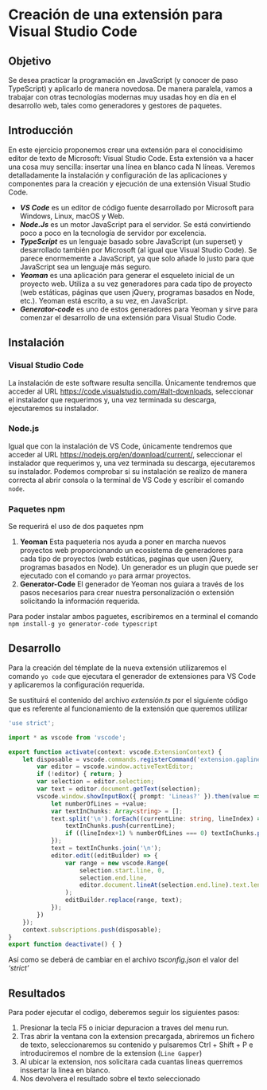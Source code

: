 # Creación de una extensión para Visual Studio Code
## Objetivo
Se desea practicar la programación en JavaScript (y conocer de paso TypeScript) y aplicarlo de manera novedosa.  De manera paralela, vamos a trabajar con otras tecnologías modernas muy usadas hoy en día en el desarrollo web, tales como generadores y gestores de paquetes.
## Introducción
En este ejercicio proponemos crear una extensión para el conocidísimo editor de texto de Microsoft:  Visual Studio Code.  Esta extensión va a hacer una cosa muy sencilla: insertar una línea en blanco cada N líneas.
Veremos detalladamente la instalación y configuración de las aplicaciones y componentes para la creación y ejecución de una extensión Visual Studio Code.
* _**VS Code**_ es un editor de código fuente desarrollado por Microsoft para Windows, Linux, macOS y Web.
* _**Node.Js**_ es un motor JavaScript para el servidor. Se está convirtiendo poco a poco en la tecnología de servidor por excelencia.
* _**TypeScript**_ es un lenguaje basado sobre JavaScript (un superset) y desarrollado también por Microsoft (al igual que Visual Studio Code). Se parece enormemente a JavaScript, ya que solo añade lo justo para que JavaScript sea un lenguaje más seguro.
* _**Yeoman**_ es una aplicación para generar el esqueleto inicial de un proyecto web. Utiliza a su vez generadores para cada tipo de proyecto (web estáticas, páginas que usen jQuery, programas basados en Node, etc.). Yeoman está escrito, a su vez, en JavaScript.
* _**Generator-code**_ es uno de estos generadores para Yeoman y sirve para comenzar el desarrollo de una extensión para Visual Studio Code.

## Instalación

### Visual Studio Code
La instalación de este software resulta sencilla. Únicamente tendremos que acceder al URL https://code.visualstudio.com/#alt-downloads, seleccionar el instalador que requerimos y, una vez terminada su descarga, ejecutaremos su instalador.

### Node.js
Igual que con la instalación de VS Code, únicamente tendremos que acceder al URL https://nodejs.org/en/download/current/, seleccionar el instalador que requerimos y, una vez terminada su descarga, ejecutaremos su instalador.
Podemos comprobar si su instalación se realizo de manera correcta al abrir consola o la terminal de VS Code y escribir el comando ``node``.

### Paquetes npm
Se requerirá el uso de dos paquetes npm 
1. **Yeoman**
Esta paqueteria nos ayuda a poner en marcha nuevos proyectos web proporcionando un ecosistema de generadores para cada tipo de proyectos (web estáticas, paginas que usen jQuery, programas basados en Node). Un generador es un plugin que puede ser ejecutado con el comando ``yo`` para armar proyectos.
2. **Generator-Code**
El generador de Yeoman nos guiara a través de los pasos necesarios para crear nuestra personalización o extensión solicitando la información requerida.

Para poder instalar ambos paguetes, escribiremos en a terminal el comando ``npm install-g yo generator-code typescript``

## Desarrollo
Para la creación del témplate de la nueva extensión utilizaremos el comando ``yo code`` que ejecutara el generador de extensiones para VS Code y aplicaremos la configuración requerida.

Se sustituirá el contenido del archivo _extensión.ts_ por el siguiente código que es referente al funcionamiento de la extensión que queremos utilizar

```typescript
'use strict';

import * as vscode from 'vscode';

export function activate(context: vscode.ExtensionContext) {
    let disposable = vscode.commands.registerCommand('extension.gapline', () => {
        var editor = vscode.window.activeTextEditor;
        if (!editor) { return; }
        var selection = editor.selection;
        var text = editor.document.getText(selection);
        vscode.window.showInputBox({ prompt: 'Lineas?' }).then(value => {
            let numberOfLines = +value;
            var textInChunks: Array<string> = [];
            text.split('\n').forEach((currentLine: string, lineIndex) => {
                textInChunks.push(currentLine);
                if ((lineIndex+1) % numberOfLines === 0) textInChunks.push('');
            });
            text = textInChunks.join('\n');
            editor.edit((editBuilder) => {
                var range = new vscode.Range(
                    selection.start.line, 0, 
                    selection.end.line,
                    editor.document.lineAt(selection.end.line).text.length
                );
                editBuilder.replace(range, text);
            });
        })
    });
    context.subscriptions.push(disposable);
}
export function deactivate() { }
```

Así como se deberá de cambiar en el archivo _tsconfig.json_ el valor del _‘strict’_ 

## Resultados
Para poder ejecutar el codigo, deberemos seguir los siguientes pasos: 
1. Presionar la tecla F5 o iniciar depuracion a traves del menu run.
2. Tras abrir la ventana con la extension precargada, abriremos un fichero de texto, seleccionaremos su contenido y pulsaremos Ctrl + Shift + P e introduciremos el nombre de la extension (``Line Gapper``)
3. Al ubicar la extension, nos solicitara cada cuantas lineas querremos inssertar la linea en blanco.
4. Nos devolvera el resultado sobre el texto seleccionado
